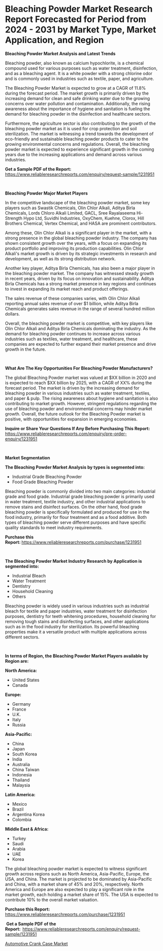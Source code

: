 <p><h1>Bleaching Powder Market Research Report Forecasted for Period from 2024 -  2031 by Market Type, Market Application, and Region</h1></p><p><strong>Bleaching Powder Market Analysis and Latest Trends</strong></p>
<p><p>Bleaching powder, also known as calcium hypochlorite, is a chemical compound used for various purposes such as water treatment, disinfection, and as a bleaching agent. It is a white powder with a strong chlorine odor and is commonly used in industries such as textile, paper, and agriculture.</p><p>The Bleaching Powder Market is expected to grow at a CAGR of 11.8% during the forecast period. The market growth is primarily driven by the increasing demand for clean and safe drinking water due to the growing concerns over water pollution and contamination. Additionally, the rising awareness about the importance of hygiene and sanitation is fueling the demand for bleaching powder in the disinfection and healthcare sectors.</p><p>Furthermore, the agriculture sector is also contributing to the growth of the bleaching powder market as it is used for crop protection and soil sterilization. The market is witnessing a trend towards the development of eco-friendly and sustainable bleaching powder products to cater to the growing environmental concerns and regulations. Overall, the bleaching powder market is expected to experience significant growth in the coming years due to the increasing applications and demand across various industries.</p></p>
<p><strong>Get a Sample PDF of the Report:&nbsp;</strong> <a href="https://www.reliableresearchreports.com/enquiry/request-sample/1231951">https://www.reliableresearchreports.com/enquiry/request-sample/1231951</a></p>
<p>&nbsp;</p>
<p><strong>Bleaching Powder Major Market Players</strong></p>
<p><p>In the competitive landscape of the bleaching powder market, some key players such as Swastik Chemicals, Olin Chlor Alkali, Aditya Birla Chemicals, Lords Chloro Alkali Limited, GACL, Sree Rayalaseema Hi-Strength Hypo Ltd, Suvidhi Industries, OxyChem, Kuehne, Clorox, Hill Brothers Chemical, Vertex Chemical, and HASA are prominent contributors.</p><p>Among these, Olin Chlor Alkali is a significant player in the market, with a strong presence in the global bleaching powder industry. The company has shown consistent growth over the years, with a focus on expanding its product portfolio and improving its production capabilities. Olin Chlor Alkali's market growth is driven by its strategic investments in research and development, as well as its strong distribution network.</p><p>Another key player, Aditya Birla Chemicals, has also been a major player in the bleaching powder market. The company has witnessed steady growth in recent years, driven by its focus on innovation and sustainability. Aditya Birla Chemicals has a strong market presence in key regions and continues to invest in expanding its market reach and product offerings.</p><p>The sales revenue of these companies varies, with Olin Chlor Alkali reporting annual sales revenue of over $1 billion, while Aditya Birla Chemicals generates sales revenue in the range of several hundred million dollars.</p><p>Overall, the bleaching powder market is competitive, with key players like Olin Chlor Alkali and Aditya Birla Chemicals dominating the industry. As the demand for bleaching powder continues to increase across various industries such as textiles, water treatment, and healthcare, these companies are expected to further expand their market presence and drive growth in the future.</p></p>
<p>&nbsp;</p>
<p><strong>What Are The Key Opportunities For Bleaching Powder Manufacturers?</strong></p>
<p><p>The global Bleaching Powder market was valued at $XX billion in 2020 and is expected to reach $XX billion by 2025, with a CAGR of XX% during the forecast period. The market is driven by the increasing demand for bleaching powder in various industries such as water treatment, textiles, and paper & pulp. The rising awareness about hygiene and sanitation is also contributing to market growth. However, stringent regulations regarding the use of bleaching powder and environmental concerns may hinder market growth. Overall, the future outlook for the Bleaching Powder market is positive, with opportunities for expansion in emerging economies.</p></p>
<p><strong>Inquire or Share Your Questions If Any Before Purchasing This Report:</strong> <a href="https://www.reliableresearchreports.com/enquiry/pre-order-enquiry/1231951">https://www.reliableresearchreports.com/enquiry/pre-order-enquiry/1231951</a></p>
<p>&nbsp;</p>
<p><strong>Market Segmentation</strong></p>
<p><strong>The Bleaching Powder Market Analysis by types is segmented into:</strong></p>
<p><ul><li>Industrial Grade Bleaching Powder</li><li>Food Grade Bleaching Powder</li></ul></p>
<p><p>Bleaching powder is commonly divided into two main categories: industrial grade and food grade. Industrial grade bleaching powder is primarily used in water treatment, textile industry, and other industrial applications to remove stains and disinfect surfaces. On the other hand, food grade bleaching powder is specifically formulated and produced for use in the food industry, primarily for flour treatment and as a food additive. Both types of bleaching powder serve different purposes and have specific quality standards to meet industry requirements.</p></p>
<p><strong>Purchase this Report:&nbsp;</strong><a href="https://www.reliableresearchreports.com/purchase/1231951">https://www.reliableresearchreports.com/purchase/1231951</a></p>
<p>&nbsp;</p>
<p><strong>The Bleaching Powder Market Industry Research by Application is segmented into:</strong></p>
<p><ul><li>Industrial Bleach</li><li>Water Treatment</li><li>Dentistry</li><li>Household Cleaning</li><li>Others</li></ul></p>
<p><p>Bleaching powder is widely used in various industries such as industrial bleach for textile and paper industries, water treatment for disinfection purposes, dentistry for teeth whitening procedures, household cleaning for removing tough stains and disinfecting surfaces, and other applications such as in the food industry for sterilization. Its powerful bleaching properties make it a versatile product with multiple applications across different sectors.</p></p>
<p>&nbsp;</p>
<p><strong>In terms of Region, the Bleaching Powder Market Players available by Region are:</strong></p>
<p>
    <p> <strong> North America: </strong>
        <ul>
            <li>United States</li>
            <li>Canada</li>
        </ul>
        </p> 
    <p> <strong> Europe: </strong>
        <ul>
            <li>Germany</li>
            <li>France</li>
            <li>U.K.</li>
            <li>Italy</li>
            <li>Russia</li>
        </ul>
        </p> 
    <p> <strong> Asia-Pacific: </strong>
        <ul>
            <li>China</li>
            <li>Japan</li>
            <li>South Korea</li>
            <li>India</li>
            <li>Australia</li>
            <li>China Taiwan</li>
            <li>Indonesia</li>
            <li>Thailand</li>
            <li>Malaysia</li>
        </ul>
        </p> 
    <p> <strong> Latin America: </strong>
        <ul>
            <li>Mexico</li>
            <li>Brazil</li>
            <li>Argentina Korea</li>
            <li>Colombia</li>
        </ul>
        </p> 
    <p> <strong> Middle East & Africa: </strong>
        <ul>
            <li>Turkey</li>
            <li>Saudi</li>
            <li>Arabia</li>
            <li>UAE</li>
            <li>Korea</li>
        </ul>
    </p>
    </p>
<p><p>The global bleaching powder market is expected to witness significant growth across regions such as North America, Asia-Pacific, Europe, the USA, and China. The market is projected to be dominated by Asia-Pacific and China, with a market share of 45% and 20%, respectively. North America and Europe are also expected to play a significant role in the market growth, each holding a market share of 15%. The USA is expected to contribute 10% to the overall market valuation.</p></p>
<p><strong>Purchase this Report: </strong><a href="https://www.reliableresearchreports.com/purchase/1231951">https://www.reliableresearchreports.com/purchase/1231951</a></p>
<p>&nbsp;<strong>Get a Sample PDF of the Report:&nbsp;&nbsp;</strong><a href="https://www.reliableresearchreports.com/enquiry/request-sample/1231951">https://www.reliableresearchreports.com/enquiry/request-sample/1231951</a></p>
<p><strong></strong></p>
<p><p><a href="https://nifty-kite-d51.notion.site/Automotive-Crank-Case-Market-Offers-Provide-Insightful-Data-for-the-Time-Period-from-2024-to-2031-an-619e604fce1d471ea8ab9a378b72e2ac">Automotive Crank Case Market</a></p></p>